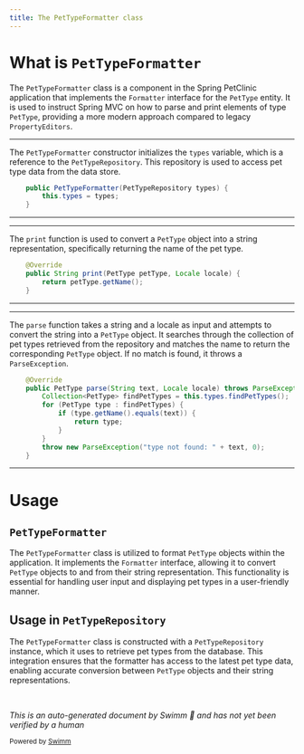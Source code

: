 ```yaml
---
title: The PetTypeFormatter class
---
```

# What is <SwmToken path="src/main/java/org/springframework/samples/petclinic/owner/PetTypeFormatter.java" pos="40:3:3" line-data="	public PetTypeFormatter(PetTypeRepository types) {">`PetTypeFormatter`</SwmToken>

The <SwmToken path="src/main/java/org/springframework/samples/petclinic/owner/PetTypeFormatter.java" pos="40:3:3" line-data="	public PetTypeFormatter(PetTypeRepository types) {">`PetTypeFormatter`</SwmToken> class is a component in the Spring PetClinic application that implements the <SwmToken path="src/main/java/org/springframework/samples/petclinic/owner/PetTypeFormatter.java" pos="18:8:8" line-data="import org.springframework.format.Formatter;">`Formatter`</SwmToken> interface for the <SwmToken path="src/main/java/org/springframework/samples/petclinic/owner/PetTypeFormatter.java" pos="45:7:7" line-data="	public String print(PetType petType, Locale locale) {">`PetType`</SwmToken> entity. It is used to instruct Spring MVC on how to parse and print elements of type <SwmToken path="src/main/java/org/springframework/samples/petclinic/owner/PetTypeFormatter.java" pos="45:7:7" line-data="	public String print(PetType petType, Locale locale) {">`PetType`</SwmToken>, providing a more modern approach compared to legacy <SwmToken path="src/main/java/org/springframework/samples/petclinic/owner/PetTypeFormatter.java" pos="28:3:3" line-data=" * PropertyEditors. See the following links for more details: - The Spring ref doc:">`PropertyEditors`</SwmToken>.

<SwmSnippet path="/src/main/java/org/springframework/samples/petclinic/owner/PetTypeFormatter.java" line="40">

---

The <SwmToken path="src/main/java/org/springframework/samples/petclinic/owner/PetTypeFormatter.java" pos="40:3:3" line-data="	public PetTypeFormatter(PetTypeRepository types) {">`PetTypeFormatter`</SwmToken> constructor initializes the <SwmToken path="src/main/java/org/springframework/samples/petclinic/owner/PetTypeFormatter.java" pos="40:7:7" line-data="	public PetTypeFormatter(PetTypeRepository types) {">`types`</SwmToken> variable, which is a reference to the <SwmToken path="src/main/java/org/springframework/samples/petclinic/owner/PetTypeFormatter.java" pos="40:5:5" line-data="	public PetTypeFormatter(PetTypeRepository types) {">`PetTypeRepository`</SwmToken>. This repository is used to access pet type data from the data store.

```java
	public PetTypeFormatter(PetTypeRepository types) {
		this.types = types;
	}
```

---

</SwmSnippet>

<SwmSnippet path="/src/main/java/org/springframework/samples/petclinic/owner/PetTypeFormatter.java" line="44">

---

The <SwmToken path="src/main/java/org/springframework/samples/petclinic/owner/PetTypeFormatter.java" pos="45:5:5" line-data="	public String print(PetType petType, Locale locale) {">`print`</SwmToken> function is used to convert a <SwmToken path="src/main/java/org/springframework/samples/petclinic/owner/PetTypeFormatter.java" pos="45:7:7" line-data="	public String print(PetType petType, Locale locale) {">`PetType`</SwmToken> object into a string representation, specifically returning the name of the pet type.

```java
	@Override
	public String print(PetType petType, Locale locale) {
		return petType.getName();
	}
```

---

</SwmSnippet>

<SwmSnippet path="/src/main/java/org/springframework/samples/petclinic/owner/PetTypeFormatter.java" line="49">

---

The <SwmToken path="src/main/java/org/springframework/samples/petclinic/owner/PetTypeFormatter.java" pos="50:5:5" line-data="	public PetType parse(String text, Locale locale) throws ParseException {">`parse`</SwmToken> function takes a string and a locale as input and attempts to convert the string into a <SwmToken path="src/main/java/org/springframework/samples/petclinic/owner/PetTypeFormatter.java" pos="50:3:3" line-data="	public PetType parse(String text, Locale locale) throws ParseException {">`PetType`</SwmToken> object. It searches through the collection of pet types retrieved from the repository and matches the name to return the corresponding <SwmToken path="src/main/java/org/springframework/samples/petclinic/owner/PetTypeFormatter.java" pos="50:3:3" line-data="	public PetType parse(String text, Locale locale) throws ParseException {">`PetType`</SwmToken> object. If no match is found, it throws a <SwmToken path="src/main/java/org/springframework/samples/petclinic/owner/PetTypeFormatter.java" pos="50:19:19" line-data="	public PetType parse(String text, Locale locale) throws ParseException {">`ParseException`</SwmToken>.

```java
	@Override
	public PetType parse(String text, Locale locale) throws ParseException {
		Collection<PetType> findPetTypes = this.types.findPetTypes();
		for (PetType type : findPetTypes) {
			if (type.getName().equals(text)) {
				return type;
			}
		}
		throw new ParseException("type not found: " + text, 0);
	}
```

---

</SwmSnippet>

# Usage

## <SwmToken path="src/main/java/org/springframework/samples/petclinic/owner/PetTypeFormatter.java" pos="40:3:3" line-data="	public PetTypeFormatter(PetTypeRepository types) {">`PetTypeFormatter`</SwmToken>

The <SwmToken path="src/main/java/org/springframework/samples/petclinic/owner/PetTypeFormatter.java" pos="40:3:3" line-data="	public PetTypeFormatter(PetTypeRepository types) {">`PetTypeFormatter`</SwmToken> class is utilized to format <SwmToken path="src/main/java/org/springframework/samples/petclinic/owner/PetTypeFormatter.java" pos="45:7:7" line-data="	public String print(PetType petType, Locale locale) {">`PetType`</SwmToken> objects within the application. It implements the <SwmToken path="src/main/java/org/springframework/samples/petclinic/owner/PetTypeFormatter.java" pos="18:8:8" line-data="import org.springframework.format.Formatter;">`Formatter`</SwmToken> interface, allowing it to convert <SwmToken path="src/main/java/org/springframework/samples/petclinic/owner/PetTypeFormatter.java" pos="45:7:7" line-data="	public String print(PetType petType, Locale locale) {">`PetType`</SwmToken> objects to and from their string representation. This functionality is essential for handling user input and displaying pet types in a user-friendly manner.

## Usage in <SwmToken path="src/main/java/org/springframework/samples/petclinic/owner/PetTypeFormatter.java" pos="40:5:5" line-data="	public PetTypeFormatter(PetTypeRepository types) {">`PetTypeRepository`</SwmToken>

The <SwmToken path="src/main/java/org/springframework/samples/petclinic/owner/PetTypeFormatter.java" pos="40:3:3" line-data="	public PetTypeFormatter(PetTypeRepository types) {">`PetTypeFormatter`</SwmToken> class is constructed with a <SwmToken path="src/main/java/org/springframework/samples/petclinic/owner/PetTypeFormatter.java" pos="40:5:5" line-data="	public PetTypeFormatter(PetTypeRepository types) {">`PetTypeRepository`</SwmToken> instance, which it uses to retrieve pet types from the database. This integration ensures that the formatter has access to the latest pet type data, enabling accurate conversion between <SwmToken path="src/main/java/org/springframework/samples/petclinic/owner/PetTypeFormatter.java" pos="45:7:7" line-data="	public String print(PetType petType, Locale locale) {">`PetType`</SwmToken> objects and their string representations.

&nbsp;

*This is an auto-generated document by Swimm 🌊 and has not yet been verified by a human*

<SwmMeta version="3.0.0" repo-id="Z2l0aHViJTNBJTNBc3ByaW5nLXBldGNsaW5pYyUzQSUzQXVtYWxpbmdhc3dhbWk=" repo-name="spring-petclinic"><sup>Powered by [Swimm](/)</sup></SwmMeta>

